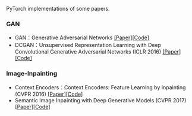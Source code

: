 PyTorch implementations of some papers.

### GAN

* GAN：Generative Adversarial Networks [[Paper]](https://arxiv.org/abs/1406.2661)[[Code]](https://github.com/gsolvit/Paper-PyTorch/blob/master/GAN/GAN/gan.py)
* DCGAN：Unsupervised Representation Learning with Deep Convolutional Generative Adversarial Networks (ICLR 2016) [[Paper]](https://arxiv.org/abs/1511.06434)[[Code]](https://github.com/gsolvit/Paper-PyTorch/blob/master/GAN/DCGAN/dcgan.py)

### Image-Inpainting

* Context Encoders：Context Encoders: Feature Learning by Inpainting (CVPR 2016) [[Paper]](https://arxiv.org/abs/1604.07379)[[Code]](https://github.com/gsolvit/Paper-PyTorch/tree/master/Image-Inpainting/context-encoder)
* Semantic Image Inpainting with Deep Generative Models (CVPR 2017) [[Paper]](https://arxiv.org/abs/1607.07539)[[Code]]()